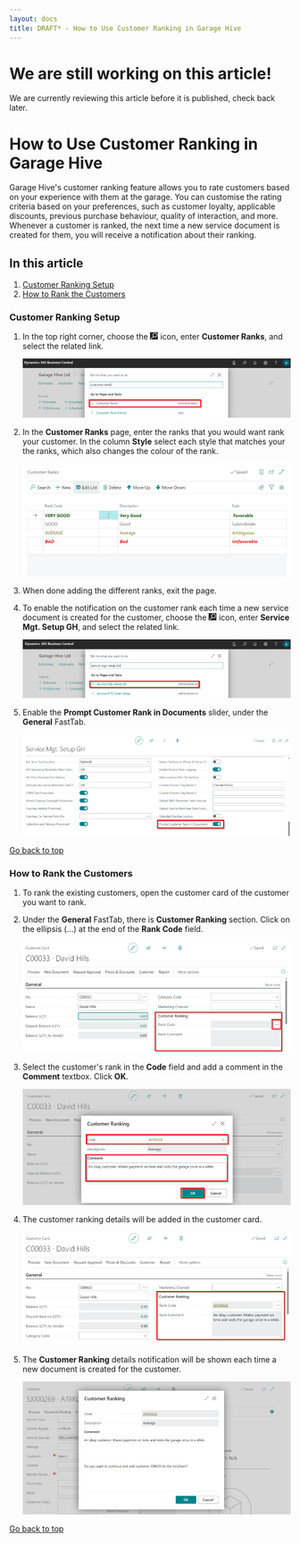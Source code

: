 ```yaml
---
layout: docs
title: DRAFT* - How to Use Customer Ranking in Garage Hive
---
```


<a name="top"></a>

# We are still working on this article!
We are currently reviewing this article before it is published, check back later.

# How to Use Customer Ranking in Garage Hive
Garage Hive's customer ranking feature allows you to rate customers based on your experience with them at the garage. You can customise the rating criteria based on your preferences, such as customer loyalty, applicable discounts, previous purchase behaviour, quality of interaction, and more. Whenever a customer is ranked, the next time a new service document is created for them, you will receive a notification about their ranking.

## In this article
1. [Customer Ranking Setup](#customer-ranking-setup)
2. [How to Rank the Customers](#how-to-rank-the-customers)

### Customer Ranking Setup
1. In the top right corner, choose the ![](media/search_icon.png) icon, enter **Customer Ranks**, and select the related link.

   ![](media/garagehive-customer-ranks-setup1.png)

2. In the **Customer Ranks** page, enter the ranks that you would want rank your customer. In the column **Style** select each style that matches your the ranks, which also changes the colour of the rank.

   ![](media/garagehive-customer-ranks-setup2.png)

3. When done adding the different ranks, exit the page.
4. To enable the notification on the customer rank each time a new service document is created for the customer, choose the ![](media/search_icon.png) icon, enter **Service Mgt. Setup GH**, and select the related link.

   ![](media/garagehive-customer-ranks-setup3.png)

5. Enable the **Prompt Customer Rank in Documents** slider, under the **General** FastTab.

   ![](media/garagehive-customer-ranks-setup4.png)


[Go back to top](#top)

### How to Rank the Customers
1. To rank the existing customers, open the customer card of the customer you want to rank.
2. Under the **General** FastTab, there is **Customer Ranking** section. Click on the ellipsis (...) at the end of the **Rank Code** field.

   ![](media/garagehive-customer-ranking1.png)

3. Select the customer's rank in the **Code** field and add a comment in the **Comment** textbox. Click **OK**.

   ![](media/garagehive-customer-ranking2.png)

4. The customer ranking details will be added in the customer card.

   ![](media/garagehive-customer-ranking3.png)

5. The **Customer Ranking** details notification will be shown each time a new document is created for the customer.

   ![](media/garagehive-customer-ranking4.png)


[Go back to top](#top)